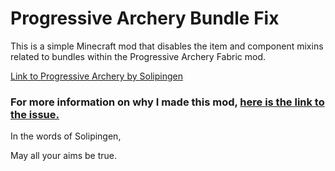 # Progressive Archery Bundle Fix

This is a simple Minecraft mod that disables the item and component mixins related to bundles within the Progressive Archery Fabric mod.

[Link to Progressive Archery by Solipingen](https://github.com/SolipIngen/minecraft.progressivearchery)

### For more information on why I made this mod, [here is the link to the issue.](https://github.com/SolipIngen/minecraft.progressivearchery/issues/83)

In the words of Solipingen,

May all your aims be true.